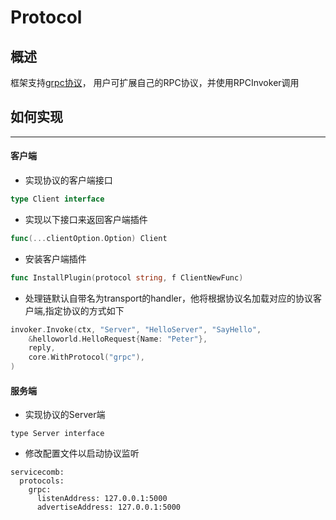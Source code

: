 # Protocol
## 概述
框架支持[grpc协议](https://github.com/go-chassis/go-chassis-protocol)，
用户可扩展自己的RPC协议，并使用RPCInvoker调用

## 如何实现

---

#### 客户端

* 实现协议的客户端接口

```go
type Client interface
```

* 实现以下接口来返回客户端插件

```go
func(...clientOption.Option) Client
```

* 安装客户端插件

```go
func InstallPlugin(protocol string, f ClientNewFunc)
```

* 处理链默认自带名为transport的handler，他将根据协议名加载对应的协议客户端,指定协议的方式如下

```go
invoker.Invoke(ctx, "Server", "HelloServer", "SayHello",
    &helloworld.HelloRequest{Name: "Peter"},
    reply,
    core.WithProtocol("grpc"),
)
```

#### 服务端

* 实现协议的Server端

```
type Server interface
```

* 修改配置文件以启动协议监听

```
servicecomb:
  protocols:
    grpc:
      listenAddress: 127.0.0.1:5000
      advertiseAddress: 127.0.0.1:5000
```



